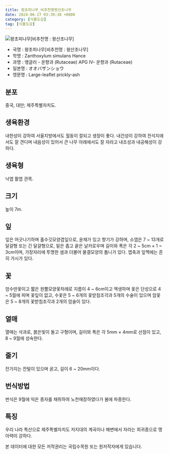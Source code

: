 ```yaml
---
title: 왕초피나무_비추천명왕산초나무
date: 2024-06-27 03:39:38 +0800
category: [식물도감]
tag: [식물도감]
---
```




![왕초피나무[비추천명 : 왕산초나무]](/fileUpload/plants/basic/Rutaceae/Zanthoxylum/12125/1_th2.JPG)
- 국명 : 왕초피나무[비추천명 : 왕산초나무]
- 학명 : Zanthoxylum simulans Hance
- 과명 : 앵글러 - 운향과 (Rutaceae) APG Ⅳ- 운향과 (Rutaceae)
- 일본명 : オオバザンショウ
- 영문명 : Large-leaflet prickly-ash


## 분포
중국, 대만; 제주특별자치도.
## 생육환경
내한성이 강하여 서울지방에서도 월동이 잘되고 생장이 좋다. 내건성이 강하여 전석지에서도 잘 견디며 내음성이 있어서 큰 나무 아래에서도 잘 자라고 내조성과 내공해성이 강하다.
## 생육형
낙엽 활엽 관목.
## 크기
높이 7m.
## 잎
잎은 어긋나기하며 홀수깃모양겹잎으로, 윤채가 있고 향기가 강하며, 소엽은 7 ~ 13개로 달걀형 또는 긴 달걀형으로, 밑은 좁고 끝은 날카로우며 길이와 폭은 각 2 ~ 5cm × 1 ~ 3cm이며, 가장자리에 투명한 샘과 더불어 물결모양의 톱니가 있다. 엽축과 잎맥에는 흔히 가시가 있다.
## 꽃
암수딴꽃이고 짧은 원뿔모양꽃차례로 지름이 4 ~ 6cm이고 액생하며 꽃은 단성으로 4 ~ 5월에 피며 꽃잎이 없고, 수꽃은 5 ~ 6개의 꽃받침조각과  5개의 수술이 있으며 암꽃은 5 ~ 8개의 꽃받침조각과 2개의 암술이 있다.
## 열매
열매는 삭과로, 붉은빛이 돌고 구형이며, 길이와 폭은 각 5mm × 4mm로 선점이 있고, 8 ~ 9월에 성숙한다.
## 줄기
잔가지는 잔털이 있으며 굵고, 길이 6 ~ 20mm이다.
## 번식방법
번식은 9월에 익은 종자를 채취하여 노천매장하였다가 봄에 파종한다.
## 특징
우리 나라 특산으로 제주특별자치도 저지대의 계곡이나 해변에서 자라는 희귀종으로 맹아력이 강하다.






본 데이터에 대한 모든 저작권리는 국립수목원 또는 원저작자에게 있습니다.
